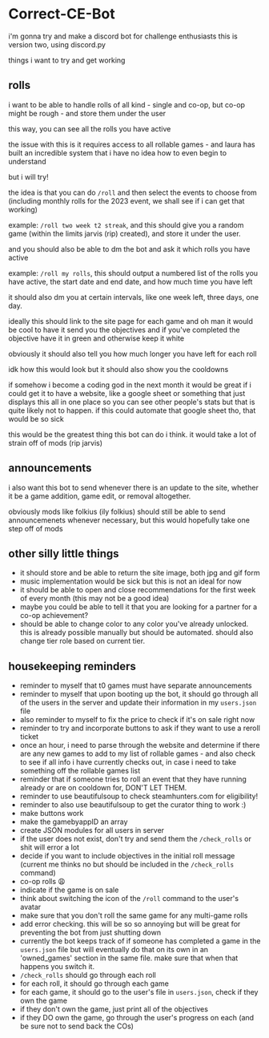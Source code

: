 # Correct-CE-Bot
i'm gonna try and make a discord bot for challenge enthusiasts
this is version two, using discord.py

things i want to try and get working


## rolls
i want to be able to handle rolls of all kind - single and co-op, but co-op might be rough - and store them under the user

this way, you can see all the rolls you have active

the issue with this is it requires access to all rollable games - and laura has built an incredible system that i have no idea how to even begin to understand

but i will try!

the idea is that you can do `/roll` and then select the events to choose from (including monthly rolls for the 2023 event, we shall see if i can get that working)

example: `/roll two week t2 streak`, and this should give you a random game (within the limits jarvis (rip) created), and store it under the user.

and you should also be able to dm the bot and ask it which rolls you have active 

example: `/roll my rolls`, this should output a numbered list of the rolls you have active, the start date and end date, and how much time you have left

it should also dm you at certain intervals, like one week left, three days, one day.

ideally this should link to the site page for each game and oh man it would be cool to have it send you the objectives and if you've completed the objective have it in green and otherwise keep it white

obviously it should also tell you how much longer you have left for each roll

idk how this would look but it should also show you the cooldowns

if somehow i become a coding god in the next month it would be great if i could get it to have a website, like a google sheet or something that just displays this all in one place so you can see other people's stats but that is quite likely not to happen. if this could automate that google sheet tho, that would be so sick

this would be the greatest thing this bot can do i think. it would take a lot of strain off of mods (rip jarvis)

## announcements

i also want this bot to send whenever there is an update to the site, whether it be a game addition, game edit, or removal altogether.

obviously mods like folkius (ily folkius) should still be able to send announcemenets whenever necessary, but this would hopefully take one step off of mods

## other silly little things

- it should store and be able to return the site image, both jpg and gif form
- music implementation would be sick but this is not an ideal for now
- it should be able to open and close recommendations for the first week of every month (this may not be a good idea)
- maybe you could be able to tell it that you are looking for a partner for a co-op achievement?
- should be able to change color to any color you've already unlocked. this is already possible manually but should be automated. should also change tier role based on current tier.

## housekeeping reminders
- reminder to myself that t0 games must have separate announcements
- reminder to myself that upon booting up the bot, it should go through all of the users in the server and update their information in my `users.json` file
- also reminder to myself to fix the price to check if it's on sale right now
- reminder to try and incorporate buttons to ask if they want to use a reroll ticket
- once an hour, i need to parse through the website and determine if there are any new games to add to my list of rollable games - and also check to see if all info i have currently checks out, in case i need to take something off the rollable games list
- reminder that if someone tries to roll an event that they have running already or are on cooldown for, DON'T LET THEM.
- reminder to use beautifulsoup to check steamhunters.com for eligibility!
- reminder to also use beautifulsoup to get the curator thing to work :)
- make buttons work
- make the gamebyappID an array
- create JSON modules for all users in server
- if the user does not exist, don't try and send them the `/check_rolls` or shit will error a lot
- decide if you want to include objectives in the initial roll message (current me thinks no but should be included in the `/check_rolls` command)
- co-op rolls 😩
- indicate if the game is on sale
- think about switching the icon of the `/roll` command to the user's avatar
- make sure that you don't roll the same game for any multi-game rolls
- add error checking. this will be so so annoying but will be great for preventing the bot from just shutting down
- currently the bot keeps track of if someone has completed a game in the `users.json` file but will eventually do that on its own in an 'owned_games' section in the same file. make sure that when that happens you switch it.
- `/check_rolls` should go through each roll 
- for each roll, it should go through each game
- for each game, it should go to the user's file in `users.json`, check if they own the game
- if they don't own the game, just print all of the objectives
- if they DO own the game, go through the user's progress on each (and be sure not to send back the COs)